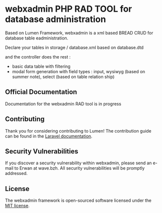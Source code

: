 # webxadmin PHP RAD TOOL for database administration

[//]: # ([![Build Status]&#40;https://travis-ci.org/laravel/lumen-framework.svg&#41;]&#40;https://travis-ci.org/laravel/lumen-framework&#41;)

[//]: # ([![Total Downloads]&#40;https://img.shields.io/packagist/dt/laravel/framework&#41;]&#40;https://packagist.org/packages/laravel/lumen-framework&#41;)

[//]: # ([![Latest Stable Version]&#40;https://img.shields.io/packagist/v/laravel/framework&#41;]&#40;https://packagist.org/packages/laravel/lumen-framework&#41;)

[//]: # ([![License]&#40;https://img.shields.io/packagist/l/laravel/framework&#41;]&#40;https://packagist.org/packages/laravel/lumen-framework&#41;)

Based on Lumen Framework, webxadmin is a xml based BREAD CRUD for database table eadministration.

Declare your tables in storage / database.xml based on database.dtd 

and the controller does the rest :

* basic data table with filtering
* modal form generation with field types : input, wysiwyg (based on summer note), select (based on table relation ship)

## Official Documentation

Documentation for the webxadmin RAD tool is in progress

## Contributing

Thank you for considering contributing to Lumen! The contribution guide can be found in the [Laravel documentation](https://laravel.com/docs/contributions).

## Security Vulnerabilities

If you discover a security vulnerability within webxadmin, please send an e-mail to Erwan at wave.bzh. All security vulnerabilities will be promptly addressed.

## License

The webxadmin framework is open-sourced software licensed under the [MIT license](https://opensource.org/licenses/MIT).
